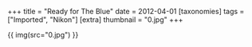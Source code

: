 +++
title = "Ready for The Blue"
date = 2012-04-01
[taxonomies]
tags = ["Imported", "Nikon"]
[extra]
thumbnail = "0.jpg"
+++

{{ img(src="0.jpg") }}
